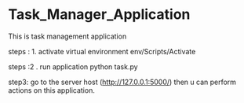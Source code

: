 # Task_Manager_Application
 This is task management application 







 steps : 1. activate virtual environment
    env/Scripts/Activate

steps :2 . run application python task.py


  
step3: go to the server host (http://127.0.0.1:5000/) then u can perform actions on this application.
